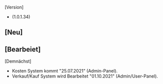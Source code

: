 [Version]
- (1.0.1.34)


[Neu]
- 


[Bearbeiet]
- 


[Demnächst]
- Kosten System kommt "25.07.2021" (Admin-Panel).
- Verkauf/Kauf System wird Bearbeitet "01.10.2021" (Admin/User-Panel).
